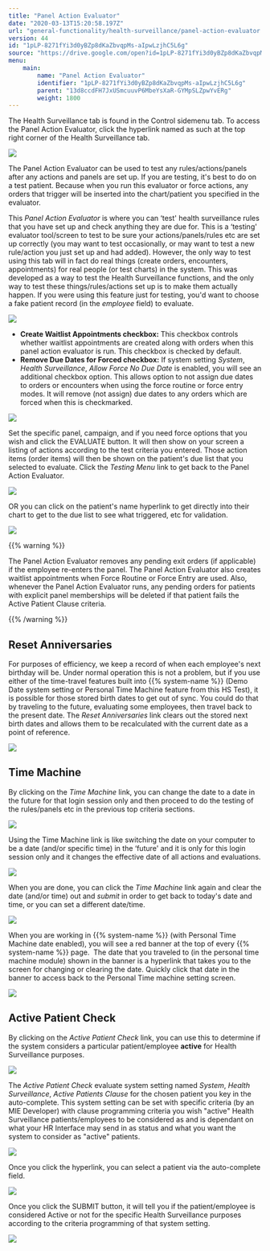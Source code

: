 ```yaml
---
title: "Panel Action Evaluator"
date: "2020-03-13T15:20:58.197Z"
url: "general-functionality/health-surveillance/panel-action-evaluator.html"
version: 44
id: "1pLP-8271fYi3d0yBZp8dKaZbvqpMs-aIpwLzjhC5L6g"
source: "https://drive.google.com/open?id=1pLP-8271fYi3d0yBZp8dKaZbvqpMs-aIpwLzjhC5L6g"
menu:
    main:
        name: "Panel Action Evaluator"
        identifier: "1pLP-8271fYi3d0yBZp8dKaZbvqpMs-aIpwLzjhC5L6g"
        parent: "13d8ccdFH7JxUSmcuuvP6MbeYsXaR-GYMpSLZpwYvERg"
        weight: 1800
---
```

The Health Surveillance tab is found in the Control sidemenu tab. To access the Panel Action Evaluator, click the hyperlink named as such at the top right corner of the Health Surveillance tab.

![](panel-action-evaluator.images/image1.png)

The Panel Action Evaluator can be used to test any rules/actions/panels after any actions and panels are set up. If you are testing, it's best to do on a test patient. Because when you run this evaluator or force actions, any orders that trigger will be inserted into the chart/patient you specified in the evaluator.

This *Panel Action Evaluator* is where you can ‘test' health surveillance rules that you have set up and check anything they are due for. This is a ‘testing' evaluator tool/screen to test to be sure your actions/panels/rules etc are set up correctly (you may want to test occasionally, or may want to test a new rule/action you just set up and had added). However, the only way to test using this tab will in fact do real things (create orders, encounters, appointments) for real people (or test charts) in the system. This was developed as a way to test the Health Surveillance functions, and the only way to test these things/rules/actions set up is to make them actually happen. If you were using this feature just for testing, you'd want to choose a fake patient record (in the *employee* field) to evaluate.

![](panel-action-evaluator.images/image2.png)

* <strong>Create Waitlist Appointments checkbox:</strong> This checkbox controls whether waitlist appointments are created along with orders when this panel action evaluator is run. This checkbox is checked by default.
* <strong>Remove Due Dates for Forced checkbox:</strong> If system setting <em>System</em>, <em>Health Surveillance</em>, <em>Allow Force No Due Date</em> is enabled, you will see an additional checkbox option. This allows option to not assign due dates to orders or encounters when using the force routine or force entry modes. It will remove (not assign) due dates to any orders which are forced when this is checkmarked.

![](panel-action-evaluator.images/image3.png)

Set the specific panel, campaign, and if you need force options that you wish and click the EVALUATE button. It will then show on your screen a listing of actions according to the test criteria you entered. Those action items (order items) will then be shown on the patient's due list that you selected to evaluate. Click the *Testing Menu* link to get back to the Panel Action Evaluator.

![](panel-action-evaluator.images/image4.png)

OR you can click on the patient's name hyperlink to get directly into their chart to get to the due list to see what triggered, etc for validation.

![](panel-action-evaluator.images/image5.png)

{{% warning %}}

The Panel Action Evaluator removes any pending exit orders (if applicable) if the employee re-enters the panel. The Panel Action Evaluator also creates waitlist appointments when Force Routine or Force Entry are used. Also, whenever the Panel Action Evaluator runs, any pending orders for patients with explicit panel memberships will be deleted if that patient fails the Active Patient Clause criteria.

{{% /warning %}}


## Reset Anniversaries

For purposes of efficiency, we keep a record of when each employee's next birthday will be. Under normal operation this is not a problem, but if you use either of the time-travel features built into {{% system-name %}} (Demo Date system setting or Personal Time Machine feature from this HS Test), it is possible for those stored birth dates to get out of sync. You could do that by traveling to the future, evaluating some employees, then travel back to the present date. The *Reset Anniversaries* link clears out the stored next birth dates and allows them to be recalculated with the current date as a point of reference.

![](panel-action-evaluator.images/image6.png)

## Time Machine

By clicking on the *Time Machine* link, you can change the date to a date in the future for that login session only and then proceed to do the testing of the rules/panels etc in the previous top criteria sections.

![](panel-action-evaluator.images/image7.png)

Using the Time Machine link is like switching the date on your computer to be a date (and/or specific time) in the ‘future' and it is only for this login session only and it changes the effective date of all actions and evaluations.

![](panel-action-evaluator.images/image8.png)

When you are done, you can click the *Time Machine* link again and clear the date (and/or time) out and *submit* in order to get back to today's date and time, or you can set a different date/time.

![](panel-action-evaluator.images/image9.png)

When you are working in {{% system-name %}} (with Personal Time Machine date enabled), you will see a red banner at the top of every {{% system-name %}} page.  The date that you traveled to (in the personal time machine module) shown in the banner is a hyperlink that takes you to the screen for changing or clearing the date. Quickly click that date in the banner to access back to the Personal Time machine setting screen.

![](panel-action-evaluator.images/image10.png)

## Active Patient Check

By clicking on the *Active Patient Check* link, you can use this to determine if the system considers a particular patient/employee **active** for Health Surveillance purposes.

![](panel-action-evaluator.images/image11.png)

The *Active Patient Check* evaluate system setting named *System*, *Health Surveillance*, *Active Patients Clause* for the chosen patient you key in the auto-complete. This system setting can be set with specific criteria (by an MIE Developer) with clause programming criteria you wish "active" Health Surveillance patients/employees to be considered as and is dependant on what your HR Interface may send in as status and what you want the system to consider as "active" patients.

![](panel-action-evaluator.images/image12.png)

Once you click the hyperlink, you can select a patient via the auto-complete field.

![](panel-action-evaluator.images/image13.png)

Once you click the SUBMIT button, it will tell you if the patient/employee is considered Active or not for the specific Health Surveillance purposes according to the criteria programming of that system setting.

![](panel-action-evaluator.images/image14.png)

